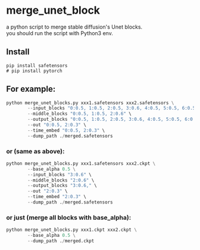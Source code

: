# merge_unet_block
a python script to merge stable diffusion's Unet blocks.  
you should run the script with Python3 env.
## Install 
```
pip install safetensors
# pip install pytorch
```

## For example:
```python
python merge_unet_blocks.py xxx1.safetensors xxx2.safetensors \
        --input_blocks "0:0.5, 1:0.5, 2:0.5, 3:0.6, 4:0.5, 5:0.5, 6:0.5, 7:0.5, 8:0.5, 9:0.5, 10:0.5, 11:0.5" \
        --middle_blocks "0:0.5, 1:0.5, 2:0.6" \
        --output_blocks "0:0.5, 1:0.5, 2:0.5, 3:0.6, 4:0.5, 5:0.5, 6:0.5, 7:0.5, 8:0.5, 9:0.5, 10:0.5, 11:0.5" \
        --out "0:0.5, 2:0.3" \
        --time_embed "0:0.5, 2:0.3" \
        --dump_path ./merged.safetensors
```
### or (same as above):
```python
python merge_unet_blocks.py xxx1.safetensors xxx2.ckpt \
        --base_alpha 0.5 \
        --input_blocks "3:0.6" \
        --middle_blocks "2:0.6" \
        --output_blocks "3:0.6," \
        --out "2:0.3" \
        --time_embed "2:0.3" \
        --dump_path ./merged.safetensors
```
### or just (merge all blocks with base_alpha):
```python
python merge_unet_blocks.py xxx1.ckpt xxx2.ckpt \
        --base_alpha 0.5 \
        --dump_path ./merged.ckpt
```
